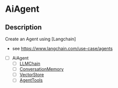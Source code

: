 # AiAgent


## Description
Create an Agent using [Langchain]

- see https://www.langchain.com/use-case/agents

- [ ] AiAgent
    - [ ] [LLMChain](LLMChain.md)
    - [ ] [ConversationMemory](ConversationMemory.md)
    - [ ] [VectorStore](VectorStore.md)
    - [ ] [AgentTools](AgentTools.md)
